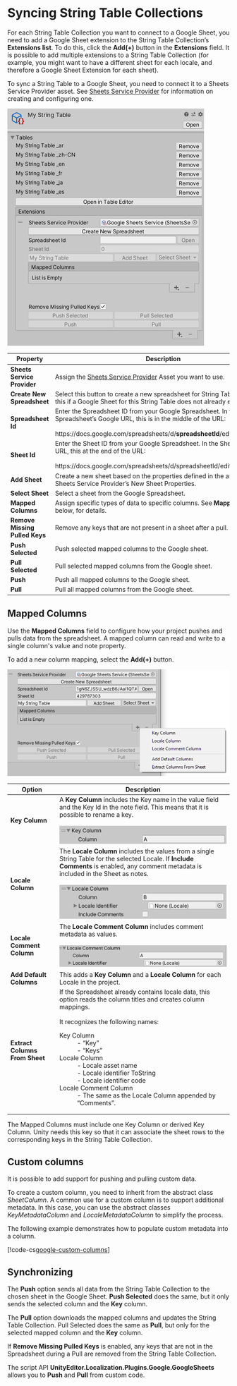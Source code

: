 # Syncing String Table Collections

For each String Table Collection you want to connect to a Google Sheet, you need to add a Google Sheet extension to the String Table Collection’s **Extensions list**. To do this, click the **Add(+)** button in the **Extensions** field. It is possible to add multiple extensions to a String Table Collection (for example, you might want to have a different sheet for each locale, and therefore a Google Sheet Extension for each sheet).

To sync a String Table to a Google Sheet, you need to connect it to a Sheets Service Provider asset. See [Sheets Service Provider](Google-Sheets-Sheets-Service-Provider.md) for information on creating and configuring one.

![String Table Collection - Google Sheets Extension.](images/GoogleExtension_Inspector.png)

| **Property**                   | **Description**                                                                                                                                                                                                         |
|--------------------------------|-------------------------------------------------------------------------------------------------------------------------------------------------------------------------------------------------------------------------|
| **Sheets Service Provider**    | Assign the [Sheets Service Provider](Google-Sheets-Sheets-Service-Provider.md) Asset you want to use.                                                                                                                   |
| **Create New Spreadsheet**     | Select this button to create a new spreadsheet for String Table data. Use this if a Google Sheet for this String Table does not already exist.                                                                          |
| **Spreadsheet Id**             | Enter the Spreadsheet ID from your Google Spreadsheet. In the Spreadsheet’s Google URL, this is in the middle of the URL:<br><br>https://<span>docs.google.</span>com/spreadsheets/d/**spreadsheetId**/edit#gid=sheetId |
| **Sheet Id**                   | Enter the Sheet ID from your Google Spreadsheet. In the Sheet’s Google URL, this at the end of the URL:<br><br>https://<span>docs.google.</span>com/spreadsheets/d/spreadsheetId/edit#gid=**sheetId**                   |
| **Add Sheet**                  | Create a new sheet based on the properties defined in the associated Sheets Service Provider’s New Sheet Properties.                                                                                                    |
| **Select Sheet**               | Select a sheet from the Google Spreadsheet.                                                                                                                                                                             |
| **Mapped Columns**             | Assign specific types of data to specific columns. See **Mapped Columns**, below, for details.                                                                                                                          |
| **Remove Missing Pulled Keys** | Remove any keys that are not present in a sheet after a pull.                                                                                                                                                           |
| **Push Selected**              | Push selected mapped columns to the Google sheet.                                                                                                                                                                       |
| **Pull Selected**              | Pull selected mapped columns from the Google sheet.                                                                                                                                                                     |
| **Push**                       | Push all mapped columns to the Google sheet.                                                                                                                                                                            |
| **Pull**                       | Pull all mapped columns from the Google sheet.                                                                                                                                                                          |

## Mapped Columns

Use the **Mapped Columns** field to configure how your project pushes and pulls data from the spreadsheet. A mapped column can read and write to a single column's value and note property.

To add a new column mapping, select the **Add(+)** button.

![Mapped Columns Add Menu.](images/GoogleExtension_MappedColumns.png)

| **Option**                        | **Description** |
| ----------------------------------| --------------- |
| **Key Column**                   | A **Key Column** includes the Key name in the value field and the Key Id in the note field. This means that it is possible to rename a key.<br><br>![Key Column Inspector.](images/GoogleExtension_KeyColumn.png)
| **Locale Column**                | The **Locale Column** includes the values from a single String Table for the selected Locale. If **Include Comments** is enabled, any comment metadata is included in the Sheet as notes.<br><br>![Locale Column Inspector.](images/GoogleExtension_LocaleColumn.png)
| **Locale Comment Column**        | The **Locale Comment Column** includes comment metadata as values.<br><br>![Locale Comment Column Inspector.](images/GoogleExtension_LocaleCommentColumn.png)
| **Add Default Columns**          | This adds a **Key Column** and a **Locale Column** for each Locale in the project.
| **Extract Columns From Sheet**   | If the Spreadsheet already contains locale data, this option reads the column titles and creates column mappings.<br><br>It recognizes the following names:<br><dl><dt>Key Column</dt><dd>- “Key”</dd><dd>- “Keys”</dd><dt>Locale Column</dt><dd>- Locale asset name</dd><dd>- Locale identifier ToString</dd><dd>- Locale identifier code</dd><dt>Locale Comment Column</dt><dd>- The same as the Locale Column appended by “Comments”.</dd></dl>

The Mapped Columns must include one Key Column or derived Key Column. Unity needs this key so that it can associate the sheet rows to the corresponding keys in the String Table Collection.

## Custom columns

It is possible to add support for pushing and pulling custom data.

To create a custom column, you need to inherit from the abstract class *SheetColumn*. A common use for a custom column is to support additional metadata. In this case, you can use the abstract classes *KeyMetadataColumn* and *LocaleMetadataColumn* to simplify the process.

The following example demonstrates how to populate custom metadata into a column.

[!code-cs[google-custom-columns](../DocCodeSamples.Tests/GoogleSheetsSamples.cs#locale-metadata-column)]

## Synchronizing

The **Push** option sends all data from the String Table Collection to the chosen sheet in the Google Sheet. **Push Selected** does the same, but it only sends the selected column and the **Key** column.

The **Pull** option downloads the mapped columns and updates the String Table Collection. Pull Selected does the same as **Pull**, but only for the selected mapped column and the **Key** column.

If **Remove Missing Pulled Keys** is enabled, any keys that are not in the Spreadsheet during a Pull are removed from the String Table Collection.

The script API **UnityEditor.Localization.Plugins.Google.GoogleSheets** allows you to **Push** and **Pull** from custom code.
